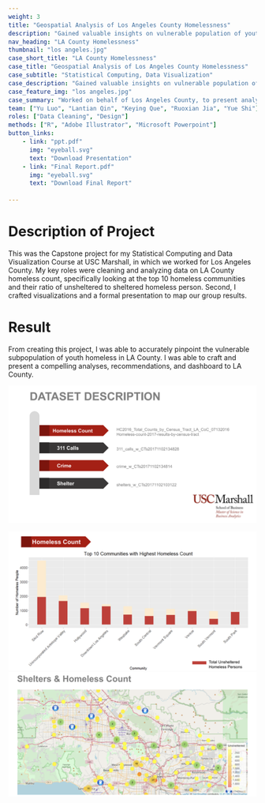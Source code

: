 ```yaml
---
weight: 3
title: "Geospatial Analysis of Los Angeles County Homelessness"
description: "Gained valuable insights on vulnerable population of youth homeless in Los Angeles County"
nav_heading: "LA County Homelessness"
thumbnail: "los angeles.jpg"
case_short_title: "LA County Homelessness"
case_title: "Geospatial Analysis of Los Angeles County Homelessness"
case_subtitle: "Statistical Computing, Data Visualization"
case_description: "Gained valuable insights on vulnerable population of homeless youth in Los Angeles County."
case_feature_img: "los angeles.jpg"
case_summary: "Worked on behalf of Los Angeles County, to present analyses, recommendations, and dashboard for homelessness population in LA County."
team: ["Yu Luo", "Lantian Qin", "Keying Que", "Ruoxian Jia", "Yue Shi"]
roles: ["Data Cleaning", "Design"]
methods: ["R", "Adobe Illustrator", "Microsoft Powerpoint"]
button_links:
    - link: "ppt.pdf"
      img: "eyeball.svg"
      text: "Download Presentation"
    - link: "Final Report.pdf"
      img: "eyeball.svg"
      text: "Download Final Report"

---
```


# Description of Project 
This was the Capstone project for my Statistical Computing and Data Visualization Course at USC Marshall, in which we worked for Los Angeles County. My key roles were cleaning and analyzing data on LA County homeless count, specifically looking at the top 10 homeless communities and their ratio of unsheltered to sheltered homeless person. Second, I crafted visualizations and a formal presentation to map our group results. 

# Result  
From creating this project, I was able to accurately pinpoint the vulnerable subpopulation of youth homeless in LA County. I was able to craft and present a compelling analyses, recommendations, and dashboard to LA County. 

![](p2.png)

![](project1.png)
![](project2.png)
